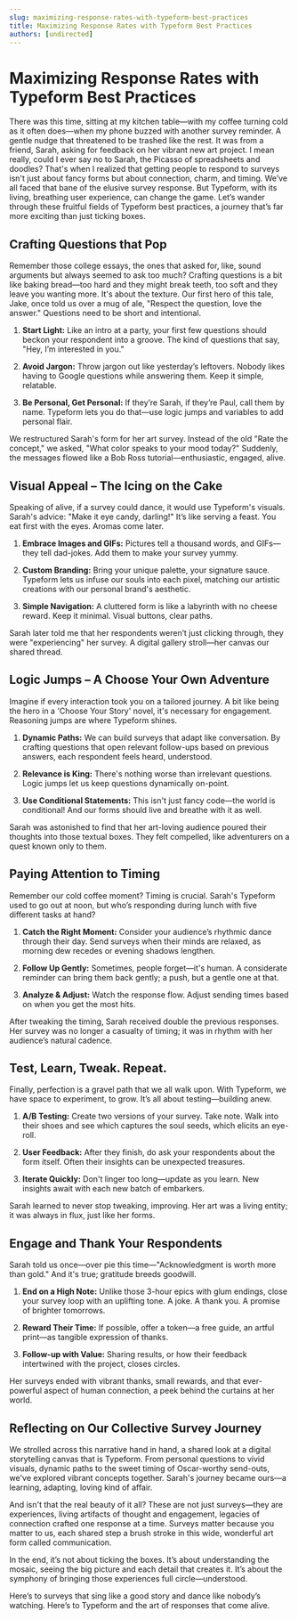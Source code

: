 ```yaml
---
slug: maximizing-response-rates-with-typeform-best-practices
title: Maximizing Response Rates with Typeform Best Practices
authors: [undirected]
---
```



# Maximizing Response Rates with Typeform Best Practices

There was this time, sitting at my kitchen table—with my coffee turning cold as it often does—when my phone buzzed with another survey reminder. A gentle nudge that threatened to be trashed like the rest. It was from a friend, Sarah, asking for feedback on her vibrant new art project. I mean really, could I ever say no to Sarah, the Picasso of spreadsheets and doodles? That's when I realized that getting people to respond to surveys isn't just about fancy forms but about connection, charm, and timing. We’ve all faced that bane of the elusive survey response. But Typeform, with its living, breathing user experience, can change the game. Let’s wander through these fruitful fields of Typeform best practices, a journey that’s far more exciting than just ticking boxes.

## Crafting Questions that Pop

Remember those college essays, the ones that asked for, like, sound arguments but always seemed to ask too much? Crafting questions is a bit like baking bread—too hard and they might break teeth, too soft and they leave you wanting more. It's about the texture. Our first hero of this tale, Jake, once told us over a mug of ale, "Respect the question, love the answer." Questions need to be short and intentional.

1. **Start Light:** Like an intro at a party, your first few questions should beckon your respondent into a groove. The kind of questions that say, "Hey, I’m interested in you."

2. **Avoid Jargon:** Throw jargon out like yesterday’s leftovers. Nobody likes having to Google questions while answering them. Keep it simple, relatable.

3. **Be Personal, Get Personal:** If they’re Sarah, if they’re Paul, call them by name. Typeform lets you do that—use logic jumps and variables to add personal flair.

We restructured Sarah's form for her art survey. Instead of the old "Rate the concept," we asked, "What color speaks to your mood today?" Suddenly, the messages flowed like a Bob Ross tutorial—enthusiastic, engaged, alive.

## Visual Appeal – The Icing on the Cake

Speaking of alive, if a survey could dance, it would use Typeform's visuals. Sarah's advice: "Make it eye candy, darling!" It’s like serving a feast. You eat first with the eyes. Aromas come later.

1. **Embrace Images and GIFs:** Pictures tell a thousand words, and GIFs—they tell dad-jokes. Add them to make your survey yummy.

2. **Custom Branding:** Bring your unique palette, your signature sauce. Typeform lets us infuse our souls into each pixel, matching our artistic creations with our personal brand's aesthetic.

3. **Simple Navigation:** A cluttered form is like a labyrinth with no cheese reward. Keep it minimal. Visual buttons, clear paths.

Sarah later told me that her respondents weren’t just clicking through, they were "experiencing" her survey. A digital gallery stroll—her canvas our shared thread.

## Logic Jumps – A Choose Your Own Adventure

Imagine if every interaction took you on a tailored journey. A bit like being the hero in a 'Choose Your Story' novel, it's necessary for engagement. Reasoning jumps are where Typeform shines. 

1. **Dynamic Paths:** We can build surveys that adapt like conversation. By crafting questions that open relevant follow-ups based on previous answers, each respondent feels heard, understood.

2. **Relevance is King:** There's nothing worse than irrelevant questions. Logic jumps let us keep questions dynamically on-point.

3. **Use Conditional Statements:** This isn't just fancy code—the world is conditional! And our forms should live and breathe with it as well.

Sarah was astonished to find that her art-loving audience poured their thoughts into those textual boxes. They felt compelled, like adventurers on a quest known only to them.

## Paying Attention to Timing

Remember our cold coffee moment? Timing is crucial. Sarah's Typeform used to go out at noon, but who’s responding during lunch with five different tasks at hand?

1. **Catch the Right Moment:** Consider your audience’s rhythmic dance through their day. Send surveys when their minds are relaxed, as morning dew recedes or evening shadows lengthen.

2. **Follow Up Gently:** Sometimes, people forget—it's human. A considerate reminder can bring them back gently; a push, but a gentle one at that.

3. **Analyze & Adjust:** Watch the response flow. Adjust sending times based on when you get the most hits.

After tweaking the timing, Sarah received double the previous responses. Her survey was no longer a casualty of timing; it was in rhythm with her audience’s natural cadence.

## Test, Learn, Tweak. Repeat.

Finally, perfection is a gravel path that we all walk upon. With Typeform, we have space to experiment, to grow. It’s all about testing—building anew.

1. **A/B Testing:** Create two versions of your survey. Take note. Walk into their shoes and see which captures the soul seeds, which elicits an eye-roll.

2. **User Feedback:** After they finish, do ask your respondents about the form itself. Often their insights can be unexpected treasures.

3. **Iterate Quickly:** Don't linger too long—update as you learn. New insights await with each new batch of embarkers.

Sarah learned to never stop tweaking, improving. Her art was a living entity; it was always in flux, just like her forms.

## Engage and Thank Your Respondents

Sarah told us once—over pie this time—"Acknowledgment is worth more than gold." And it's true; gratitude breeds goodwill.

1. **End on a High Note:** Unlike those 3-hour epics with glum endings, close your survey loop with an uplifting tone. A joke. A thank you. A promise of brighter tomorrows.

2. **Reward Their Time:** If possible, offer a token—a free guide, an artful print—as tangible expression of thanks.

3. **Follow-up with Value:** Sharing results, or how their feedback intertwined with the project, closes circles.

Her surveys ended with vibrant thanks, small rewards, and that ever-powerful aspect of human connection, a peek behind the curtains at her world.

## Reflecting on Our Collective Survey Journey

We strolled across this narrative hand in hand, a shared look at a digital storytelling canvas that is Typeform. From personal questions to vivid visuals, dynamic paths to the sweet timing of Oscar-worthy send-outs, we've explored vibrant concepts together. Sarah's journey became ours—a learning, adapting, loving kind of affair.

And isn't that the real beauty of it all? These are not just surveys—they are experiences, living artifacts of thought and engagement, legacies of connection crafted one response at a time. Surveys matter because you matter to us, each shared step a brush stroke in this wide, wonderful art form called communication.

In the end, it’s not about ticking the boxes. It’s about understanding the mosaic, seeing the big picture and each detail that creates it. It’s about the symphony of bringing those experiences full circle—understood.

Here’s to surveys that sing like a good story and dance like nobody’s watching. Here’s to Typeform and the art of responses that come alive.